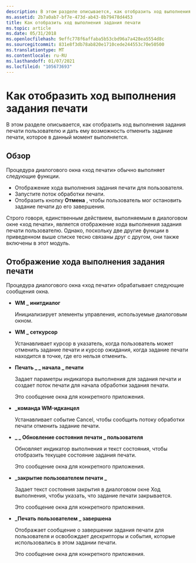 ```yaml
---
description: В этом разделе описывается, как отобразить ход выполнения задания печати пользователю и дать ему возможность отменить задание печати, которое в данный момент выполняется.
ms.assetid: 2b7a0ab7-bf7e-473d-ab43-8b79478d4453
title: Как отобразить ход выполнения задания печати
ms.topic: article
ms.date: 05/31/2018
ms.openlocfilehash: 9effc778f6affaba5b53cbd96a7a428ea5554d8c
ms.sourcegitcommit: 831e8f3db78ab820e1710cede244553c70e50500
ms.translationtype: MT
ms.contentlocale: ru-RU
ms.lasthandoff: 01/07/2021
ms.locfileid: "105673693"
---
```

# <a name="how-to-display-the-print-job-progress"></a>Как отобразить ход выполнения задания печати

В этом разделе описывается, как отобразить ход выполнения задания печати пользователю и дать ему возможность отменить задание печати, которое в данный момент выполняется.

## <a name="overview"></a>Обзор

Процедура диалогового окна «ход печати» обычно выполняет следующие функции.

-   Отображение хода выполнения задания печати для пользователя.
-   Запустите поток обработки печати.
-   Отобразить кнопку **Отмена** , чтобы пользователь мог остановить задание печати до его завершения.

Строго говоря, единственным действием, выполняемым в диалоговом окне «ход печати», является отображение хода выполнения задания печати пользователю. Однако, поскольку две другие функции в приведенном выше списке тесно связаны друг с другом, они также включены в этот модуль.

## <a name="displaying-print-job-progress"></a>Отображение хода выполнения задания печати

Процедура диалогового окна «ход печати» обрабатывает следующие сообщения окна.

-   **WM \_ инитдиалог**

    Инициализирует элементы управления, используемые диалоговым окном.

-   **WM \_ сеткурсор**

    Устанавливает курсор в указатель, когда пользователь может отменить задание печати и курсор ожидания, когда задание печати находится в точке, где его нельзя отменить.

-   **Печать \_ \_ начала \_ печати**

    Задает параметры индикатора выполнения для задания печати и создает поток печати для начала обработки задания печати.

    Это сообщение окна для конкретного приложения.

-   **\_команда WM-идканцел**

    Устанавливает событие Cancel, чтобы сообщить потоку обработки печати отменить задание печати.

-   **\_ \_ Обновление состояния печати \_ пользователя**

    Обновляет индикатор выполнения и текст состояния, чтобы отобразить текущее состояние задания печати.

    Это сообщение окна для конкретного приложения.

-   **\_закрытие пользователем печати \_**

    Задает текст состояния закрытия в диалоговом окне Ход выполнения, чтобы указать, что задание печати закрывается.

    Это сообщение окна для конкретного приложения.

-   **\_Печать пользователем \_ завершена**

    Отображает сообщение о завершении задания печати для пользователя и освобождает дескрипторы и события, которые использовались в этом задании печати.

    Это сообщение окна для конкретного приложения.

 

 



